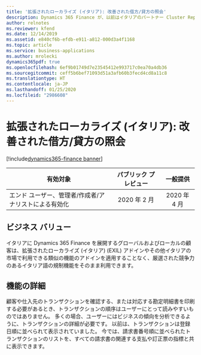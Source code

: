 ```yaml
---
title: '拡張されたローカライズ (イタリア): 改善された借方/貸方の照会'
description: Dynamics 365 Finance が、以前はイタリアのパートナー Cluster Reply によって提供された、拡張されたローカライズ (イタリア) (EXIL) アドインでのみ利用可能であった、イタリア語固有の機能セットが利用できるように拡張されました。
author: relnotes
ms.reviewer: kfend
ms.date: 12/14/2019
ms.assetid: e840cf6b-efdb-e911-a812-000d3a4f1168
ms.topic: article
ms.service: business-applications
ms.author: mrolecki
dynamics365pdf: true
ms.openlocfilehash: 6ef9b01749d7e23545412e993717c0ea70a4db36
ms.sourcegitcommit: ceff5b6bef71093d51a3afb60b3fecd4cd8a11c8
ms.translationtype: HT
ms.contentlocale: ja-JP
ms.lasthandoff: 01/25/2020
ms.locfileid: "2986608"
---
```

# <a name="extended-italian-localization-improved-inquiry-on-debitcredit"></a>拡張されたローカライズ (イタリア): 改善された借方/貸方の照会
[!include[dynamics365-finance banner](../includes/dynamics365-finance.md)]

| 有効対象    |  パブリック プレビュー | 一般提供 | 
| ---------- | :----------: |:----------: |
|エンド ユーザー、管理者/作成者/アナリストによる有効化|2020 年 2 月| 2020 年 4 月|


## <a name="business-value"></a>ビジネス バリュー
<!-- bv start -->
イタリアに Dynamics 365 Finance を展開するグローバルおよびローカルの顧客は、拡張されたローカライズ (イタリア) (EXIL) アドインやその他イタリアの市場で利用できる類似の機能のアドインを適用することなく、厳選された競争力のあるイタリア語の規制機能をそのまま利用できます。
<!-- bv end -->



## <a name="feature-details"></a>機能の詳細
<!--feature detail start -->
顧客や仕入先のトランザクションを確認する、または対応する勘定明細書を印刷する必要があるとき、トランザクションの順序はユーザーにとって読みやすいものではありません。 多くの場合、ユーザーにはビジネスの傾向を分析できるように、トランザクションの詳細が必要です。 以前は、トランザクションは登録日順に並べられて表示されていました。 今では、請求書番号順に並べられたトランザクションのリストを、すべての請求書の関連する支払や訂正票の指標と共に表示できます。
<!--feature detail end -->









